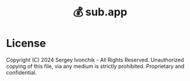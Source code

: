 <h1 align="center">💰 sub.app</h1>

# License

Copyright (C) 2024 Sergey Ivonchik - All Rights Reserved.
Unauthorized copying of this file, via any medium is strictly prohibited.
Proprietary and confidential.

